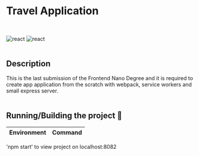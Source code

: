 # Travel Application
<br/>

![react](https://img.shields.io/badge/webpack-4.41.6-blue?style=flat&logo=webpack)
![react](https://img.shields.io/badge/sass-4.12-f42b8f?style=flat&logo=sass)
<br/><br/>

## Description

This is the last submission of the Frontend Nano Degree and it is required to create app application from the scratch with webpack, service workers and small express server.
<br/><br/>

## Running/Building the project  :hammer:
| Environment| Command
| ------| ----|
'npm start' to view project on localhost:8082 


